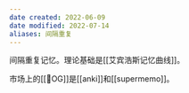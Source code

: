 ```yaml
---
date created: 2022-06-09
date modified: 2022-07-14
aliases: 间隔重复
---
```


间隔重复记忆。理论基础是[[艾宾浩斯记忆曲线]]。

市场上的[[🐤OG]]是[[anki]]和[[supermemo]]。
